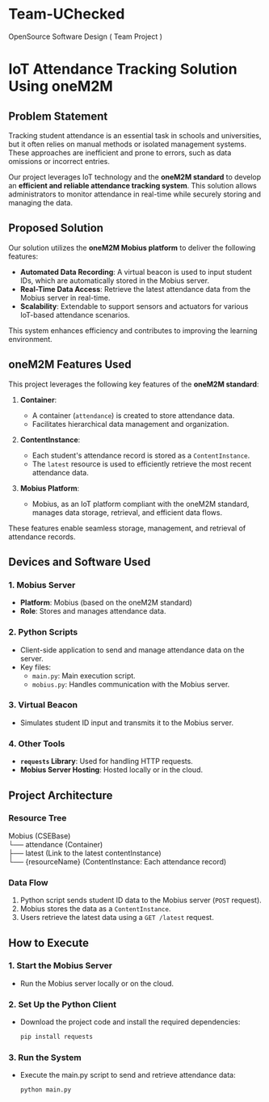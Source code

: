 # Team-UChecked
OpenSource Software Design ( Team Project )


# IoT Attendance Tracking Solution Using oneM2M

## Problem Statement

Tracking student attendance is an essential task in schools and universities, but it often relies on manual methods or isolated management systems. These approaches are inefficient and prone to errors, such as data omissions or incorrect entries.

Our project leverages IoT technology and the **oneM2M standard** to develop an **efficient and reliable attendance tracking system**. This solution allows administrators to monitor attendance in real-time while securely storing and managing the data.

## Proposed Solution

Our solution utilizes the **oneM2M Mobius platform** to deliver the following features:

- **Automated Data Recording**: A virtual beacon is used to input student IDs, which are automatically stored in the Mobius server.
- **Real-Time Data Access**: Retrieve the latest attendance data from the Mobius server in real-time.
- **Scalability**: Extendable to support sensors and actuators for various IoT-based attendance scenarios.

This system enhances efficiency and contributes to improving the learning environment.

## oneM2M Features Used

This project leverages the following key features of the **oneM2M standard**:

1. **Container**:
   - A container (`attendance`) is created to store attendance data.
   - Facilitates hierarchical data management and organization.

2. **ContentInstance**:
   - Each student's attendance record is stored as a `ContentInstance`.
   - The `latest` resource is used to efficiently retrieve the most recent attendance data.

3. **Mobius Platform**:
   - Mobius, as an IoT platform compliant with the oneM2M standard, manages data storage, retrieval, and efficient data flows.

These features enable seamless storage, management, and retrieval of attendance records.

## Devices and Software Used

### 1. Mobius Server
- **Platform**: Mobius (based on the oneM2M standard)
- **Role**: Stores and manages attendance data.

### 2. Python Scripts
- Client-side application to send and manage attendance data on the server.
- Key files:
  - `main.py`: Main execution script.
  - `mobius.py`: Handles communication with the Mobius server.

### 3. Virtual Beacon
- Simulates student ID input and transmits it to the Mobius server.

### 4. Other Tools
- **`requests` Library**: Used for handling HTTP requests.
- **Mobius Server Hosting**: Hosted locally or in the cloud.

## Project Architecture

### Resource Tree
Mobius (CSEBase)   
└── attendance (Container)   
├── latest (Link to the latest contentInstance)   
└── {resourceName} (ContentInstance: Each attendance record)   
### Data Flow
1. Python script sends student ID data to the Mobius server (`POST` request).
2. Mobius stores the data as a `ContentInstance`.
3. Users retrieve the latest data using a `GET /latest` request.

## How to Execute

### 1. Start the Mobius Server
- Run the Mobius server locally or on the cloud.

### 2. Set Up the Python Client
- Download the project code and install the required dependencies:
  ```bash
  pip install requests

### 3. Run the System
- Execute the main.py script to send and retrieve attendance data:
  ```bash
  python main.py
